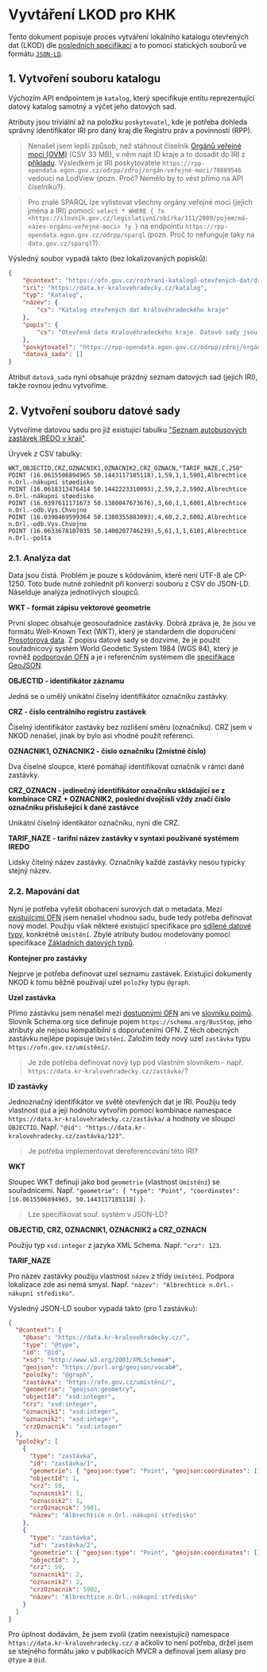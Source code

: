 # Vyvtáření LKOD pro KHK

Tento dokument popisuje proces vytváření lokálního katalogu otevřených dat (LKOD) dle [posledních specifikací](https://ofn.gov.cz/rozhran%C3%AD-katalog%C5%AF-otev%C5%99en%C3%BDch-dat/draft/#dcat-ap-dokumenty-katalog) a to pomocí statických souborů ve formátu [`JSON-LD`](https://ofn.gov.cz/propojen%C3%A1-data/draft/#serializace-JSON-LD). 



## 1. Vytvoření souboru katalogu

Výchozím API endpointem je `katalog`, který specifikuje entitu reprezentující datový katalog samotný a výčet jeho datových sad.

Atributy jsou triviální až na položku `poskytovatel`, kde je potřeba dohleda správný identifikátor IRI pro daný kraj dle Registru práv a povinností (RPP). 

> Nenašel jsem lepší způsob, než stáhnout číselník [Orgánů veřejné moci (OVM)](https://data.gov.cz/zdroj/datov%C3%A9-sady/MV/706529437/44a9d6abacd4d0e83a0694e74d028f51) (CSV 33 MB), v něm najít ID kraje a to dosadit do IRI z [příkladu](https://ofn.gov.cz/rozhran%C3%AD-katalog%C5%AF-otev%C5%99en%C3%BDch-dat/draft/#example-3-vzorovy-soubor-katalogu-se-tremi-datovymi-sadami-ve-formatu-json-ld). Výsledkem je IRI poskytovatele `https://rpp-opendata.egon.gov.cz/odrpp/zdroj/orgán-veřejné-moci/70889546` vedoucí na LodView (pozn. Proč? Nemělo by to vést přímo na API číselníku?).

> Pro znalé SPARQL lze vylistovat všechny orgány veřejné moci (jejich jména a IRI) pomocí:
    ```
    select * WHERE {
      ?x <https://slovník.gov.cz/legislativní/sbírka/111/2009/pojem/má-název-orgánu-veřejné-moci> ?y
    }
    ```
    na endpointu `https://rpp-opendata.egon.gov.cz/odrpp/sparql` (pozn. Proč to nefunguje taky na `data.gov.cz/sparql`?).

Výsledný soubor vypadá takto (bez lokalizovaných popisků):

```json
{
    "@context": "https://ofn.gov.cz/rozhraní-katalogů-otevřených-dat/draft/kontexty/rozhraní-katalogů-otevřených-dat.jsonld",
    "iri": "https://data.kr-kralovehradecky.cz/katalog",
    "typ": "Katalog",
    "název": {
        "cs": "Katalog otevřených dat Královéhradeckého kraje"
    },
    "popis": {
        "cs": "Otevřená data Kralovéhradeckého kraje. Datové sady jsou ve strojově čitelných formátech, volně přístupné k libovolným (legálním) účelům využití, bez licenčních omezení."
    },
    "poskytovatel": "https://rpp-opendata.egon.gov.cz/odrpp/zdroj/orgán-veřejné-moci/70889546",
    "datová_sada": []
}
```

Atribut `datová_sada` nyní obsahuje prázdný seznam datových sad (jejich IRI), takže rovnou jednu vytvoříme.




## 2. Vytvoření souboru datové sady

Vytvoříme datovou sadu pro již existující tabulku ["Seznam autobusových zastávek IREDO v kraji"](http://www.kr-kralovehradecky.cz/cz/kraj-volene-organy/sklad/opendata/doprava/doprava-113947/). 

Úryvek z CSV tabulky:

```csv
WKT,OBJECTID,CRZ,OZNACNIK1,OZNACNIK2,CRZ_OZNACN,"TARIF_NAZE,C,250"
POINT (16.0615506894965 50.1443117185118),1,59,1,1,5901,Albrechtice n.Orl.-nákupní støedisko
POINT (16.0618313476414 50.1442223310093),2,59,2,2,5902,Albrechtice n.Orl.-nákupní støedisko
POINT (16.0397611171673 50.1380047673676),3,60,1,1,6001,Albrechtice n.Orl.-odb.Vys.Chvojno
POINT (16.0398469599364 50.1380355883093),4,60,2,2,6002,Albrechtice n.Orl.-odb.Vys.Chvojno
POINT (16.0633678107035 50.1400207746239),5,61,1,1,6101,Albrechtice n.Orl.-pošta
```

### 2.1. Analýza dat

Data jsou čistá. Problém je pouze s kódováním, které není UTF-8 ale CP-1250. Toto bude nutné zohlednit při konverzi souboru z CSV do JSON-LD. Náselduje analýza jednotlivých sloupců.

**WKT - formát zápisu vektorové geometrie**

První slopec obsahuje geosouřadnice zastávky. Dobrá zpráva je, že jsou ve formátu Well-Known Text (WKT), který je standardem dle doporučení [Prosotorová data](https://ofn.gov.cz/prostorov%C3%A1-data/2019-08-22/#standardy-wkt). Z popisu datové sady se dozvíme, že je použit souřadnicový systém World Geodetic System 1984 (WGS 84), který je rovněž [podporován OFN](https://ofn.gov.cz/prostorov%C3%A1-data/2019-08-22/#sou%C5%99adnicov%C3%A9-referen%C4%8Dn%C3%AD-syst%C3%A9my-wgs84) a je i referenčním systémem dle [specifikace GeoJSON](https://tools.ietf.org/html/rfc7946#section-4).

**OBJECTID - identifikátor záznamu**

Jedná se o umělý unikátní číselný identifikátor označníku zastávky.

**CRZ - číslo centrálního registru zastávek**

Číselný identifikátor zastávky bez rozlišení směru (označníku). CRZ jsem v NKOD nenašel, jinak by bylo asi vhodné použít referenci.

**OZNACNIK1, OZNACNIK2 - číslo označníku (2místné číslo)**

Dva číselné sloupce, které pomáhají identifikovat označník v rámci dané zastávky.

**CRZ_OZNACN - jedinečný identifikátor označníku skládající se z kombinace CRZ + OZNACNIK2, poslední dvojčíslí vždy značí číslo označníku příslušející k dané zastávce**

Unikátní číselný identikátor označníku, nyní dle CRZ.

**TARIF_NAZE - tarifní název zastávky v syntaxi používané systémem IREDO**

Lidsky čitelný název zastávky. Označníky každé zastávky nesou typicky stejný název.

### 2.2. Mapování dat

Nyní je potřeba vyřešit obohacení surových dat o metadata. Mezi [existujícimi OFN](https://opendata.gov.cz/otev%C5%99en%C3%A9-form%C3%A1ln%C3%AD-normy:start#ofn_pro_konkr%C3%A9tn%C3%AD_datov%C3%A9_sady) jsem nenašel vhodnou sadu, bude tedy potřeba definovat nový model. Použiju však některé existujicí specifikace pro [sdílené datové typy](https://opendata.gov.cz/otev%C5%99en%C3%A9-form%C3%A1ln%C3%AD-normy:start#specifikace_pro_nej%C4%8Dast%C4%9Bji_se_vyskytuj%C3%ADc%C3%AD_%C4%8D%C3%A1sti_dat), konkrétně `Umístění`. Zbylé atributy budou modelovány pomocí specifikace [Základních datových typů](https://ofn.gov.cz/základní-datové-typy/draft/).
 
**Kontejner pro zastávky**

Nejprve je potřeba definovat uzel seznamu zastávek. Existující dokumenty NKOD k tomu běžně používají uzel `položky` typu `@graph`.

**Uzel zastávka**

Přimo zástávku jsem nenašel mezi [dostupnými OFN](https://opendata.gov.cz/otev%C5%99en%C3%A9-form%C3%A1ln%C3%AD-normy:start#ofn_pro_konkr%C3%A9tn%C3%AD_datov%C3%A9_sady) ani ve [slovníku pojmů](https://slovnik.gov.cz/prohlížeč). Slovník Schema.org sice definuje pojem `https://schema.org/BusStop`, jeho atributy ale nejsou kompatibilní s doporučeními OFN. Z těch obecných zastávku nejlépe popisuje `Umístění`. Založím tedy nový uzel `zastávka` typu `https://ofn.gov.cz/umístění/`.

> Je zde potřeba definovat nový typ pod vlastním slovníkem - např. `https://data.kr-kralovehradecky.cz/zastávka/`?

**ID zastávky**

Jednoznačný identifikátor ve světě otevřených dat je IRI. Použiju tedy vlastnost `@id` a její hodnotu vytvořím pomocí kombinace namespace `https://data.kr-kralovehradecky.cz/zastávka/` a hodnoty ve sloupci `OBJECTID`. Např. `"@id": "https://data.kr-kralovehradecky.cz/zastávka/123"`.

> Je potřeba implementovat dereferencování této IRI?  

**WKT**

Sloupec WKT definuji jako bod `geometrie` (vlastnost `Umístění`) se souřadnicemi. Např. `"geometrie": { "type": "Point", "coordinates": [16.0615506894965, 50.1443117185118] }`.

>  Lze specifikovat souř. systém v JSON-LD?

**OBJECTID, CRZ, OZNACNIK1, OZNACNIK2 a CRZ_OZNACN**

Použiju typ `xsd:integer` z jazyka XML Schema. Např. `"crz": 123`.

**TARIF_NAZE**

Pro název zastávky použiju vlastnost `název` z třídy `Umístění`. Podpora lokalizace zde asi nemá smysl. Např. `"název": "Albrechtice n.Orl.-nákupní středisko"`. 

Výsledný JSON-LD soubor vypadá takto (pro 1 zastávku):

```json
{
  "@context": {
    "@base": "https://data.kr-kralovehradecky.cz/",
    "type": "@type",
    "id": "@id",
    "xsd": "http://www.w3.org/2001/XMLSchema#",
    "geojson": "https://purl.org/geojson/vocab#",
    "položky": "@graph",
    "zastávka": "https://ofn.gov.cz/umístění/",
    "geometrie": "geojson:geometry",
    "objectId": "xsd:integer",
    "crz": "xsd:integer",
    "oznacnik1": "xsd:integer",
    "oznacnik2": "xsd:integer",
    "crzOznacnik": "xsd:integer"
  },
  "položky": [
    {
      "type": "zastávka",
      "id": "zastávka/1",
      "geometrie": { "geojson:type": "Point", "geojson:coordinates": [16.0615506894965, 50.1443117185118] },
      "objectId": 1,
      "crz": 59,
      "oznacnik1": 1,
      "oznacnik2": 1,
      "crzOznacnik": 5901,
      "název": "Albrechtice n.Orl.-nákupní středisko"
    },
    {
      "type": "zastávka",
      "id": "zastávka/2",
      "geometrie": { "geojson:type": "Point", "geojson:coordinates": [16.0618313476414, 50.1442223310093] },
      "objectId": 2,
      "crz": 59,
      "oznacnik1": 2,
      "oznacnik2": 2,
      "crzOznacnik": 5902,
      "název": "Albrechtice n.Orl.-nákupní středisko"
    }
  ]
}
```

Pro úplnost dodávám, že jsem zvolil (zatím neexistující) namespace `https://data.kr-kralovehradecky.cz/` a ačkoliv to není potřeba, držel jsem se stejného formátu jako v publikacích MVCR a definoval jsem aliasy pro `@type` a `@id`.    
